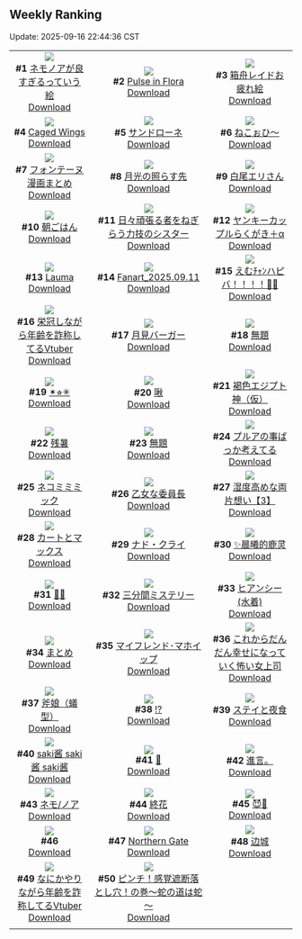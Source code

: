 ## Weekly Ranking
Update: 2025-09-16 22:44:36 CST

|      |      |      |
| :----: | :----: | :----: |
| ![](https://i.pixiv.re/c/240x480/img-master/img/2025/09/10/00/00/10/134913538_p0_master1200.jpg)<br>**#1** [ネモノアが良すぎるっていう絵](https://www.pixiv.net/artworks/134913538)<br>[Download](https://i.pixiv.re/img-original/img/2025/09/10/00/00/10/134913538_p0.jpg) | ![](https://i.pixiv.re/c/240x480/img-master/img/2025/09/09/20/59/59/134905264_p0_master1200.jpg)<br>**#2** [Pulse in Flora](https://www.pixiv.net/artworks/134905264)<br>[Download](https://i.pixiv.re/img-original/img/2025/09/09/20/59/59/134905264_p0.jpg) | ![](https://i.pixiv.re/c/240x480/img-master/img/2025/09/10/01/05/25/134916597_p0_master1200.jpg)<br>**#3** [箱舟レイドお疲れ絵](https://www.pixiv.net/artworks/134916597)<br>[Download](https://i.pixiv.re/img-original/img/2025/09/10/01/05/25/134916597_p0.jpg) |
| ![](https://i.pixiv.re/c/240x480/img-master/img/2025/09/10/02/35/46/134918854_p0_master1200.jpg)<br>**#4** [Caged Wings](https://www.pixiv.net/artworks/134918854)<br>[Download](https://i.pixiv.re/img-original/img/2025/09/10/02/35/46/134918854_p0.jpg) | ![](https://i.pixiv.re/c/240x480/img-master/img/2025/09/10/00/33/16/134915461_p0_master1200.jpg)<br>**#5** [サンドローネ](https://www.pixiv.net/artworks/134915461)<br>[Download](https://i.pixiv.re/img-original/img/2025/09/10/00/33/16/134915461_p0.jpg) | ![](https://i.pixiv.re/c/240x480/img-master/img/2025/09/11/00/38/09/134951801_p0_master1200.jpg)<br>**#6** [ねこぉひ～](https://www.pixiv.net/artworks/134951801)<br>[Download](https://i.pixiv.re/img-original/img/2025/09/11/00/38/09/134951801_p0.jpg) |
| ![](https://i.pixiv.re/c/240x480/img-master/img/2025/09/10/00/03/52/134914090_p0_master1200.jpg)<br>**#7** [フォンテーヌ漫画まとめ](https://www.pixiv.net/artworks/134914090)<br>[Download](https://i.pixiv.re/img-original/img/2025/09/10/00/03/52/134914090_p0.png) | ![](https://i.pixiv.re/c/240x480/img-master/img/2025/09/10/20/00/06/134939593_p0_master1200.jpg)<br>**#8** [月光の照らす先](https://www.pixiv.net/artworks/134939593)<br>[Download](https://i.pixiv.re/img-original/img/2025/09/10/20/00/06/134939593_p0.png) | ![](https://i.pixiv.re/c/240x480/img-master/img/2025/09/10/00/02/38/134914003_p0_master1200.jpg)<br>**#9** [白尾エリさん](https://www.pixiv.net/artworks/134914003)<br>[Download](https://i.pixiv.re/img-original/img/2025/09/10/00/02/38/134914003_p0.png) |
| ![](https://i.pixiv.re/c/240x480/img-master/img/2025/09/10/20/11/21/134940159_p0_master1200.jpg)<br>**#10** [朝ごはん](https://www.pixiv.net/artworks/134940159)<br>[Download](https://i.pixiv.re/img-original/img/2025/09/10/20/11/21/134940159_p0.jpg) | ![](https://i.pixiv.re/c/240x480/img-master/img/2025/09/10/20/19/17/134940431_p0_master1200.jpg)<br>**#11** [日々頑張る者をねぎらう力技のシスター](https://www.pixiv.net/artworks/134940431)<br>[Download](https://i.pixiv.re/img-original/img/2025/09/10/20/19/17/134940431_p0.jpg) | ![](https://i.pixiv.re/c/240x480/img-master/img/2025/09/09/00/22/39/134877742_p0_master1200.jpg)<br>**#12** [ヤンキーカップルらくがき＋α](https://www.pixiv.net/artworks/134877742)<br>[Download](https://i.pixiv.re/img-original/img/2025/09/09/00/22/39/134877742_p0.jpg) |
| ![](https://i.pixiv.re/c/240x480/img-master/img/2025/09/10/01/07/10/134916662_p0_master1200.jpg)<br>**#13** [Lauma](https://www.pixiv.net/artworks/134916662)<br>[Download](https://i.pixiv.re/img-original/img/2025/09/10/01/07/10/134916662_p0.png) | ![](https://i.pixiv.re/c/240x480/img-master/img/2025/09/11/23/57/26/134984955_p0_master1200.jpg)<br>**#14** [Fanart_2025.09.11](https://www.pixiv.net/artworks/134984955)<br>[Download](https://i.pixiv.re/img-original/img/2025/09/11/23/57/26/134984955_p0.png) | ![](https://i.pixiv.re/c/240x480/img-master/img/2025/09/09/00/00/10/134876360_p0_master1200.jpg)<br>**#15** [えむﾁｬﾝハピバ！！！！🎂🎉](https://www.pixiv.net/artworks/134876360)<br>[Download](https://i.pixiv.re/img-original/img/2025/09/09/00/00/10/134876360_p0.jpg) |
| ![](https://i.pixiv.re/c/240x480/img-master/img/2025/09/10/21/22/53/134943123_p0_master1200.jpg)<br>**#16** [栄冠しながら年齢を詐称してるVtuber](https://www.pixiv.net/artworks/134943123)<br>[Download](https://i.pixiv.re/img-original/img/2025/09/10/21/22/53/134943123_p0.png) | ![](https://i.pixiv.re/c/240x480/img-master/img/2025/09/09/20/30/02/134904129_p0_master1200.jpg)<br>**#17** [月見バーガー](https://www.pixiv.net/artworks/134904129)<br>[Download](https://i.pixiv.re/img-original/img/2025/09/09/20/30/02/134904129_p0.png) | ![](https://i.pixiv.re/c/240x480/img-master/img/2025/09/10/21/25/37/134943220_p0_master1200.jpg)<br>**#18** [無題](https://www.pixiv.net/artworks/134943220)<br>[Download](https://i.pixiv.re/img-original/img/2025/09/10/21/25/37/134943220_p0.jpg) |
| ![](https://i.pixiv.re/c/240x480/img-master/img/2025/09/09/03/46/33/134883020_p0_master1200.jpg)<br>**#19** [✴︎⭐︎✳︎](https://www.pixiv.net/artworks/134883020)<br>[Download](https://i.pixiv.re/img-original/img/2025/09/09/03/46/33/134883020_p0.jpg) | ![](https://i.pixiv.re/c/240x480/img-master/img/2025/09/12/01/01/11/134949935_p0_master1200.jpg)<br>**#20** [啾](https://www.pixiv.net/artworks/134949935)<br>[Download](https://i.pixiv.re/img-original/img/2025/09/12/01/01/11/134949935_p0.jpg) | ![](https://i.pixiv.re/c/240x480/img-master/img/2025/09/10/00/00/23/134913644_p0_master1200.jpg)<br>**#21** [褐色エジプト神（仮）](https://www.pixiv.net/artworks/134913644)<br>[Download](https://i.pixiv.re/img-original/img/2025/09/10/00/00/23/134913644_p0.jpg) |
| ![](https://i.pixiv.re/c/240x480/img-master/img/2025/09/10/12/11/01/134928128_p0_master1200.jpg)<br>**#22** [残暑](https://www.pixiv.net/artworks/134928128)<br>[Download](https://i.pixiv.re/img-original/img/2025/09/10/12/11/01/134928128_p0.png) | ![](https://i.pixiv.re/c/240x480/img-master/img/2025/09/10/00/00/10/134913537_p0_master1200.jpg)<br>**#23** [無題](https://www.pixiv.net/artworks/134913537)<br>[Download](https://i.pixiv.re/img-original/img/2025/09/10/00/00/10/134913537_p0.png) | ![](https://i.pixiv.re/c/240x480/img-master/img/2025/09/10/18/46/22/134937033_p0_master1200.jpg)<br>**#24** [プルアの事ばっか考えてる](https://www.pixiv.net/artworks/134937033)<br>[Download](https://i.pixiv.re/img-original/img/2025/09/10/18/46/22/134937033_p0.jpg) |
| ![](https://i.pixiv.re/c/240x480/img-master/img/2025/09/10/21/11/09/134942683_p0_master1200.jpg)<br>**#25** [ネコミミミック](https://www.pixiv.net/artworks/134942683)<br>[Download](https://i.pixiv.re/img-original/img/2025/09/10/21/11/09/134942683_p0.jpg) | ![](https://i.pixiv.re/c/240x480/img-master/img/2025/09/09/17/43/49/134898282_p0_master1200.jpg)<br>**#26** [乙女な委員長](https://www.pixiv.net/artworks/134898282)<br>[Download](https://i.pixiv.re/img-original/img/2025/09/09/17/43/49/134898282_p0.png) | ![](https://i.pixiv.re/c/240x480/img-master/img/2025/09/10/18/01/50/134935630_p0_master1200.jpg)<br>**#27** [湿度高めな両片想い【3】](https://www.pixiv.net/artworks/134935630)<br>[Download](https://i.pixiv.re/img-original/img/2025/09/10/18/01/50/134935630_p0.jpg) |
| ![](https://i.pixiv.re/c/240x480/img-master/img/2025/09/10/00/14/03/134914577_p0_master1200.jpg)<br>**#28** [カートとマックス](https://www.pixiv.net/artworks/134914577)<br>[Download](https://i.pixiv.re/img-original/img/2025/09/10/00/14/03/134914577_p0.png) | ![](https://i.pixiv.re/c/240x480/img-master/img/2025/09/10/18/21/41/134936230_p0_master1200.jpg)<br>**#29** [ナド・クライ](https://www.pixiv.net/artworks/134936230)<br>[Download](https://i.pixiv.re/img-original/img/2025/09/10/18/21/41/134936230_p0.png) | ![](https://i.pixiv.re/c/240x480/img-master/img/2025/09/10/12/10/26/134928115_p0_master1200.jpg)<br>**#30** [✨晨曦的鹿灵](https://www.pixiv.net/artworks/134928115)<br>[Download](https://i.pixiv.re/img-original/img/2025/09/10/12/10/26/134928115_p0.jpg) |
| ![](https://i.pixiv.re/c/240x480/img-master/img/2025/09/10/00/26/27/134915132_p0_master1200.jpg)<br>**#31** [👼🏻](https://www.pixiv.net/artworks/134915132)<br>[Download](https://i.pixiv.re/img-original/img/2025/09/10/00/26/27/134915132_p0.png) | ![](https://i.pixiv.re/c/240x480/img-master/img/2025/09/10/15/45/49/134932188_p0_master1200.jpg)<br>**#32** [三分間ミステリー](https://www.pixiv.net/artworks/134932188)<br>[Download](https://i.pixiv.re/img-original/img/2025/09/10/15/45/49/134932188_p0.jpg) | ![](https://i.pixiv.re/c/240x480/img-master/img/2025/09/09/00/00/42/134876555_p0_master1200.jpg)<br>**#33** [ヒアンシー(水着)](https://www.pixiv.net/artworks/134876555)<br>[Download](https://i.pixiv.re/img-original/img/2025/09/09/00/00/42/134876555_p0.jpg) |
| ![](https://i.pixiv.re/c/240x480/img-master/img/2025/09/11/06/08/06/134957719_p0_master1200.jpg)<br>**#34** [まとめ](https://www.pixiv.net/artworks/134957719)<br>[Download](https://i.pixiv.re/img-original/img/2025/09/11/06/08/06/134957719_p0.jpg) | ![](https://i.pixiv.re/c/240x480/img-master/img/2025/09/11/17/52/13/134970546_p0_master1200.jpg)<br>**#35** [マイフレンド･マホイップ](https://www.pixiv.net/artworks/134970546)<br>[Download](https://i.pixiv.re/img-original/img/2025/09/11/17/52/13/134970546_p0.png) | ![](https://i.pixiv.re/c/240x480/img-master/img/2025/09/10/00/13/51/134914568_p0_master1200.jpg)<br>**#36** [これからだんだん幸せになっていく怖い女上司](https://www.pixiv.net/artworks/134914568)<br>[Download](https://i.pixiv.re/img-original/img/2025/09/10/00/13/51/134914568_p0.jpg) |
| ![](https://i.pixiv.re/c/240x480/img-master/img/2025/09/10/01/39/27/134917621_p0_master1200.jpg)<br>**#37** [斧娘（蟻型）](https://www.pixiv.net/artworks/134917621)<br>[Download](https://i.pixiv.re/img-original/img/2025/09/10/01/39/27/134917621_p0.jpg) | ![](https://i.pixiv.re/c/240x480/img-master/img/2025/09/09/02/43/40/134881986_p0_master1200.jpg)<br>**#38** [⁉️](https://www.pixiv.net/artworks/134881986)<br>[Download](https://i.pixiv.re/img-original/img/2025/09/09/02/43/40/134881986_p0.png) | ![](https://i.pixiv.re/c/240x480/img-master/img/2025/09/10/07/47/03/134923253_p0_master1200.jpg)<br>**#39** [ステイと夜食](https://www.pixiv.net/artworks/134923253)<br>[Download](https://i.pixiv.re/img-original/img/2025/09/10/07/47/03/134923253_p0.jpg) |
| ![](https://i.pixiv.re/c/240x480/img-master/img/2025/09/09/00/08/55/134877147_p0_master1200.jpg)<br>**#40** [saki酱 saki酱 saki酱](https://www.pixiv.net/artworks/134877147)<br>[Download](https://i.pixiv.re/img-original/img/2025/09/09/00/08/55/134877147_p0.jpg) | ![](https://i.pixiv.re/c/240x480/img-master/img/2025/09/10/22/13/08/134945361_p0_master1200.jpg)<br>**#41** [🐉](https://www.pixiv.net/artworks/134945361)<br>[Download](https://i.pixiv.re/img-original/img/2025/09/10/22/13/08/134945361_p0.jpg) | ![](https://i.pixiv.re/c/240x480/img-master/img/2025/09/10/08/56/36/134909133_p0_master1200.jpg)<br>**#42** [進言。](https://www.pixiv.net/artworks/134909133)<br>[Download](https://i.pixiv.re/img-original/img/2025/09/10/08/56/36/134909133_p0.jpg) |
| ![](https://i.pixiv.re/c/240x480/img-master/img/2025/09/11/13/44/14/134903188_p0_master1200.jpg)<br>**#43** [ネモ/ノア](https://www.pixiv.net/artworks/134903188)<br>[Download](https://i.pixiv.re/img-original/img/2025/09/11/13/44/14/134903188_p0.png) | ![](https://i.pixiv.re/c/240x480/img-master/img/2025/09/10/00/00/02/134913458_p0_master1200.jpg)<br>**#44** [終花](https://www.pixiv.net/artworks/134913458)<br>[Download](https://i.pixiv.re/img-original/img/2025/09/10/00/00/02/134913458_p0.jpg) | ![](https://i.pixiv.re/c/240x480/img-master/img/2025/09/09/02/34/44/134881803_p0_master1200.jpg)<br>**#45** [😈👻](https://www.pixiv.net/artworks/134881803)<br>[Download](https://i.pixiv.re/img-original/img/2025/09/09/02/34/44/134881803_p0.png) |
| ![](https://s.pximg.net/common/images/limit_unviewable_s.png)<br>**#46** [](https://www.pixiv.net/artworks/134945688)<br>[Download](https://s.pximg.net/common/images/limit_unviewable_s.png) | ![](https://i.pixiv.re/c/240x480/img-master/img/2025/09/10/20/25/35/134940659_p0_master1200.jpg)<br>**#47** [Northern Gate](https://www.pixiv.net/artworks/134940659)<br>[Download](https://i.pixiv.re/img-original/img/2025/09/10/20/25/35/134940659_p0.jpg) | ![](https://i.pixiv.re/c/240x480/img-master/img/2025/09/09/20/11/03/134903417_p0_master1200.jpg)<br>**#48** [边城](https://www.pixiv.net/artworks/134903417)<br>[Download](https://i.pixiv.re/img-original/img/2025/09/09/20/11/03/134903417_p0.jpg) |
| ![](https://i.pixiv.re/c/240x480/img-master/img/2025/09/09/21/08/03/134905848_p0_master1200.jpg)<br>**#49** [なにかやりながら年齢を詐称してるVtuber](https://www.pixiv.net/artworks/134905848)<br>[Download](https://i.pixiv.re/img-original/img/2025/09/09/21/08/03/134905848_p0.png) | ![](https://i.pixiv.re/c/240x480/img-master/img/2025/09/09/07/21/16/134886110_p0_master1200.jpg)<br>**#50** [ピンチ！感覚遮断落とし穴！の巻～蛇の道は蛇～](https://www.pixiv.net/artworks/134886110)<br>[Download](https://i.pixiv.re/img-original/img/2025/09/09/07/21/16/134886110_p0.png) |
|      |
